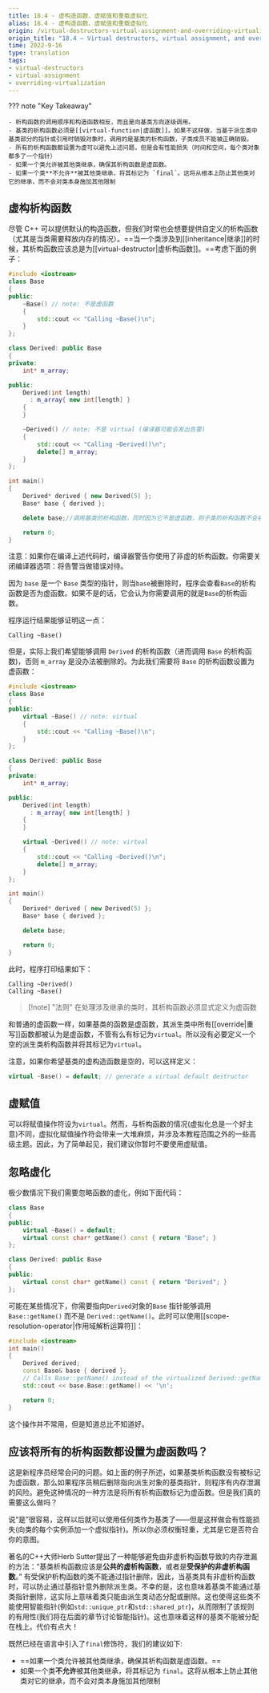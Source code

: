 ```yaml
---
title: 18.4 - 虚构造函数、虚赋值和重载虚拟化
alias: 18.4 - 虚构造函数、虚赋值和重载虚拟化
origin: /virtual-destructors-virtual-assignment-and-overriding-virtualization/
origin_title: "18.4 — Virtual destructors, virtual assignment, and overriding virtualization"
time: 2022-9-16
type: translation
tags:
- virtual-destructors
- virtual-assignment
- overriding-virtualization
---
```


??? note "Key Takeaway"

	- 析构函数的调用顺序和构造函数相反，而且是向基类方向逐级调用。
	- 基类的析构函数必须是[[virtual-function|虚函数]]。如果不这样做，当基于派生类中基类部分的指针或引用时销毁对象时，调用的是基类的析构函数，子类成员不能被正确销毁。
	- 所有的析构函数都设置为虚可以避免上述问题，但是会有性能损失（时间和空间，每个类对象都多了一个指针）
	- 如果一个类允许被其他类继承，确保其析构函数是虚函数。
	- 如果一个类**不允许**被其他类继承，将其标记为 `final`。这将从根本上防止其他类对它的继承，而不会对类本身施加其他限制

## 虚构析构函数

 
尽管 C++ 可以提供默认的构造函数，但我们时常也会想要提供自定义的析构函数（尤其是当类需要释放内存的情况）。==当一个类涉及到[[inheritance|继承]]的时候，其析构函数应该总是为[[virtual-destructor|虚析构函数]]。==考虑下面的例子：

```cpp
#include <iostream>
class Base
{
public:
    ~Base() // note: 不是虚函数
    {
        std::cout << "Calling ~Base()\n";
    }
};

class Derived: public Base
{
private:
    int* m_array;

public:
    Derived(int length)
      : m_array{ new int[length] }
    {
    }

    ~Derived() // note: 不是 virtual (编译器可能会发出告警)
    {
        std::cout << "Calling ~Derived()\n";
        delete[] m_array;
    }
};

int main()
{
    Derived* derived { new Derived(5) };
    Base* base { derived };

    delete base;//调用基类的析构函数，同时因为它不是虚函数，则子类的析构函数不会被调用，子类成员无法析构

    return 0;
}
```


注意：如果你在编译上述代码时，编译器警告你使用了非虚的析构函数。你需要关闭编译器选项：将告警当做错误对待。

因为 `base` 是一个 `Base` 类型的指针，则当`base`被删除时，程序会查看`Base`的析构函数是否为虚函数。如果不是的话，它会认为你需要调用的就是`Base`的析构函数。

程序运行结果能够证明这一点：

```
Calling ~Base()
```

但是，实际上我们希望能够调用 `Derived` 的析构函数（进而调用 `Base` 的析构函数)，否则 `m_array` 是没办法被删除的。为此我们需要将 `Base` 的析构函数设置为虚函数：

```cpp
#include <iostream>
class Base
{
public:
    virtual ~Base() // note: virtual
    {
        std::cout << "Calling ~Base()\n";
    }
};

class Derived: public Base
{
private:
    int* m_array;

public:
    Derived(int length)
      : m_array{ new int[length] }
    {
    }

    virtual ~Derived() // note: virtual
    {
        std::cout << "Calling ~Derived()\n";
        delete[] m_array;
    }
};

int main()
{
    Derived* derived { new Derived(5) };
    Base* base { derived };

    delete base;

    return 0;
}
```

此时，程序打印结果如下：

```
Calling ~Derived()
Calling ~Base()
```

> [!note] "法则"
> 在处理涉及继承的类时，其析构函数必须显式定义为虚函数
	
和普通的虚函数一样，如果基类的函数是虚函数，其派生类中所有[[override|重写]]函数都被认为是虚函数，不管有么有标记为`virtual`。所以没有必要定义一个空的派生类析构函数并将其标记为`virtual`。

注意，如果你希望基类的虚构造函数是空的，可以这样定义：
```cpp
virtual ~Base() = default; // generate a virtual default destructor
```



## 虚赋值

可以将赋值操作符设为`virtual`。然而，与析构函数的情况(虚拟化总是一个好主意)不同，虚拟化赋值操作符会带来一大堆麻烦，并涉及本教程范围之外的一些高级主题。因此，为了简单起见，我们建议你暂时不要使用虚赋值。


## 忽略虚化

极少数情况下我们需要忽略函数的虚化，例如下面代码：

```cpp
class Base
{
public:
    virtual ~Base() = default;
    virtual const char* getName() const { return "Base"; }
};

class Derived: public Base
{
public:
    virtual const char* getName() const { return "Derived"; }
};
```


可能在某些情况下，你需要指向`Derived`对象的`Base` 指针能够调用 `Base::getName()` 而不是 `Derived::getName()`。此时可以使用[[scope-resolution-operator|作用域解析运算符]]：

```cpp
#include <iostream>
int main()
{
    Derived derived;
    const Base& base { derived };
    // Calls Base::getName() instead of the virtualized Derived::getName()
    std::cout << base.Base::getName() << '\n';

    return 0;
}
```

这个操作并不常用，但是知道总比不知道好。

## 应该将所有的析构函数都设置为虚函数吗？


这是新程序员经常会问的问题。如上面的例子所述，如果基类析构函数没有被标记为虚函数，那么如果程序员稍后删除指向派生对象的基类指针，则程序有内存泄漏的风险。避免这种情况的一种方法是将所有析构函数标记为虚函数。但是我们真的需要这么做吗？

说“是”很容易，这样以后就可以使用任何类作为基类了——但是这样做会有性能损失(向类的每个实例添加一个虚拟指针)。所以你必须权衡轻重，尤其是它是否符合你的意图。

著名的C++大师Herb Sutter提出了一种能够避免由非虚析构函数导致的内存泄漏的方法：“基类析构函数应该是**公共的虚析构函数**，或者是**受保护的非虚析构函数**。” 有受保护析构函数的类不能通过指针删除，因此，当基类具有非虚析构函数时，可以防止通过基指针意外删除派生类。不幸的是，这也意味着基类不能通过基类指针删除，这实际上意味着类只能由派生类动态分配或删除。这也使得这些类不能使用智能指针(例如`std::unique_ptr`和`std::shared_ptr`)，从而限制了该规则的有用性(我们将在后面的章节讨论智能指针)。这也意味着这样的基类不能被分配在栈上。代价有点大！

既然已经在语言中引入了`final`修饰符，我们的建议如下:

- ==如果一个类允许被其他类继承，确保其析构函数是虚函数。==
- 如果一个类**不允许**被其他类继承，将其标记为 `final`。这将从根本上防止其他类对它的继承，而不会对类本身施加其他限制

